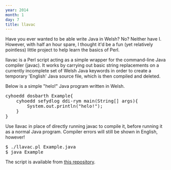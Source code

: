 ```yaml
---
year: 2014
month: 1
day: 7
title: llavac
---
```


<p>Have you ever wanted to be able write Java in Welsh? No? Neither have I. However, with half an hour spare, I thought it'd be a fun (yet relatively pointless) little project to help learn the basics of Perl.</p>

<p><span class="code">llavac</span> is a Perl script acting as a simple wrapper for the command-line Java compiler (<span class="code">javac</span>). It works by carrying out basic string replacements on a currently incomplete set of Welsh Java keywords in order to create a temporary 'English' Java source file, which is then compiled and deleted.</p>

<p>Below is a simple "helo!" Java program written in Welsh.</p>

<pre class="java">
cyhoedd dosbarth Example{ 
    cyhoedd sefydlog ddi-rym main(String[] args){ 
        System.out.println("helo!"); 
    } 
} 
</pre>

<p>Use <span class="code">llavac</span> in place of directly running <span class="code">javac</span> to compile it, before running it as a normal Java program. Compiler errors will still be shown in English, however!</p>

<pre class="shell">
$ ./llavac.pl Example.java
$ java Example
</pre>

<p>The script is available from <a href="https://github.com/flyingsparx/llavac" target="_blank">this repository</a>.</p>